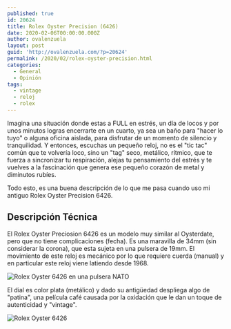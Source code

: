 ```yaml
---
published: true
id: 20624
title: Rolex Oyster Precision (6426)
date: 2020-02-06T00:00:00.000Z
author: ovalenzuela
layout: post
guid: 'http://ovalenzuela.com/?p=20624'
permalink: /2020/02/rolex-oyster-precision.html
categories:
  - General
  - Opinión
tags:
  - vintage
  - reloj
  - rolex
---
```

Imagina una situación donde estas a FULL en estrés, un día de locos y por unos minutos logras encerrarte en un cuarto, ya sea un baño para "hacer lo tuyo" o alguna oficina aislada, para disfrutar de un momento de silencio y tranquilidad. Y entonces, escuchas un pequeño reloj, no es el "tic tac" común que te volvería loco, sino un "tag" seco, metálico, rítmico, que te fuerza a sincronizar tu respiración, alejas tu pensamiento del estrés y te vuelves a la fascinación que genera ese pequeño corazón de metal y diminutos rubíes.

Todo esto, es una buena descripción de lo que me pasa cuando uso mi antiguo Rolex Oyster Precision 6426.

## Descripción Técnica

El Rolex Oyster Preciosion 6426 es un modelo muy similar al Oysterdate, pero que no tiene complicaciones (fecha). Es una maravilla de 34mm (sin considerar la corona), que esta sujeta en una pulsera de 19mm. El movimiento de este reloj es mecánico por lo que requiere cuerda (manual) y en particular este reloj viene latiendo desde 1968.

![Rolex Oyster 6426 en una pulsera NATO](http://ovalenzuela.com/images/2020/photo_2020-02-06%2000.32.20.jpeg)

El dial es color plata (metálico) y dado su antigüedad despliega algo de "patina", una película café causada por la oxidación que le dan un toque de autenticidad y "vintage".

![Rolex Oyster 6426](http://ovalenzuela.com/images/2020/2020-02-05-rolex-oyster-precision-2.jpg)
